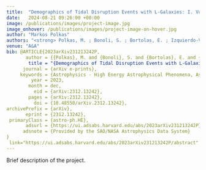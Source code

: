```yaml
---
title:  "Demographics of Tidal Disruption Events with L-Galaxies: I. Volumetric TDE rates and the abundance of Nuclear Star Clusters"
date:   2024-08-21 09:26:00 +00:00
image: /publications/images/project-image.jpg
image_onhover: /publications/images/project-image-on-hover.jpg
author: "Markos Polkas"
authors: "<strong> Polkas, M. ; Bonoli, S. ; Bortolas, E. ; Izquierdo-Villalba, D. ; Sesana, A. ; Broggi, L. ; Hoyer, N. ; Spinoso, D.</strong>"
venue: "A&A"
bib: @ARTICLE{2023arXiv231213242P,
       author = {{Polkas}, M. and {Bonoli}, S. and {Bortolas}, E. and {Izquierdo-Villalba}, D. and {Sesana}, A. and {Broggi}, L. and {Hoyer}, N. and {Spinoso}, D.},
        title = "{Demographics of Tidal Disruption Events with L-Galaxies: I. Volumetric TDE rates and the abundance of Nuclear Star Clusters}",
      journal = {arXiv e-prints},
     keywords = {Astrophysics - High Energy Astrophysical Phenomena, Astrophysics - Astrophysics of Galaxies},
         year = 2023,
        month = dec,
          eid = {arXiv:2312.13242},
        pages = {arXiv:2312.13242},
          doi = {10.48550/arXiv.2312.13242},
archivePrefix = {arXiv},
       eprint = {2312.13242},
 primaryClass = {astro-ph.HE},
       adsurl = {https://ui.adsabs.harvard.edu/abs/2023arXiv231213242P},
      adsnote = {Provided by the SAO/NASA Astrophysics Data System}
}
 link="https://ui.adsabs.harvard.edu/abs/2023arXiv231213242P/abstract"
---
```

Brief description of the project.
